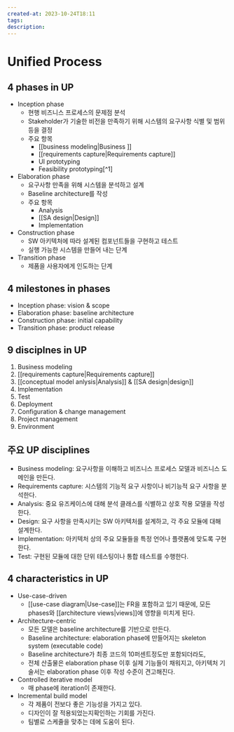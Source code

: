 ```yaml
---
created-at: 2023-10-24T18:11
tags: 
description:
---
```

# Unified Process
## 4 phases in UP
- Inception phase
	- 현행 비즈니스 프로세스의 문제점 분석
	- Stakeholder가 기술한 비전을 만족하기 위해 시스템의 요구사항 식별 및 범위 등을 결정
	- 주요 항목
		- [[business modeling|Business ]]
		- [[requirements capture|Requirements capture]]
		- UI prototyping
		- Feasibility prototyping[^1]
- Elaboration phase
	- 요구사항 만족을 위해 시스템을 분석하고 설계
	- Baseline architecture를 작성
	- 주요 항목
		- Analysis
		- [[SA design|Design]]
		- Implementation
- Construction phase
	- SW 아키텍처에 따라 설계된 컴포넌트들을 구현하고 테스트
	- 실행 가능한 시스템을 만들어 내는 단계
- Transition phase
	- 제품을 사용자에게 인도하는 단계

## 4 milestones in phases
- Inception phase: vision & scope
- Elaboration phase: baseline architecture
- Construction phase: initial capability
- Transition phase: product release

## 9 disciplnes in UP
1. Business modeling
2. [[requirements capture|Requirements capture]]
3. [[conceptual model anlysis|Analysis]] & [[SA design|design]]
4. Implementation
5. Test
6. Deployment
7. Configuration & change management
8. Project management
9. Environment

## 주요 UP disciplines
- Business modeling: 요구사항을 이해하고 비즈니스 프로세스 모델과 비즈니스 도메인을 만든다.
- Requirements capture: 시스템의 기능적 요구 사항이나 비기능적 요구 사항을 분석한다.
- Analysis: 중요 유즈케이스에 대해 분석 클래스를 식별하고 상호 작용 모델을 작성한다.
- Design: 요구 사항을 만족시키는 SW 아키텍처를 설계하고, 각 주요 모듈에 대해 설계한다.
- Implementation: 아키텍처 상의 주요 모듈들을 특정 언어나 플랫폼에 맞도록 구현한다.
- Test: 구현된 모듈에 대한 단위 테스팅이나 통합 테스트를 수행한다.

## 4 characteristics in UP
- Use-case-driven
	- [[use-case diagram|Use-case]]는 FR을 포함하고 있기 때문에, 모든 phases와 [[architecture views|views]]에 영향을 미치게 된다.
- Architecture-centric
	- 모든 모델은 baseline architecture를 기반으로 만든다.
	- Baseline architecture: elaboration phase에 만들어지는 skeleton system (executable code)
	- Baseline architecture가 최종 코드의 10퍼센트정도만 포함되더라도, 
	- 전체 산출물은 elaboration phase 이후 실제 기능들이 채워지고, 아키텍처 기술서는 elaboration phase 이후 작성 수준이 견고해진다.
- Controlled iterative model
	- 매 phase에 iteration이 존재한다.
- Incremental build model
	- 각 제품이 전보다 좋은 기능성을 가지고 있다.
	- 디자인이 잘 적용되었는지확인하는 기회를 가진다.
	- 팀별로 스케줄을 맞추는 데에 도움이 된다.